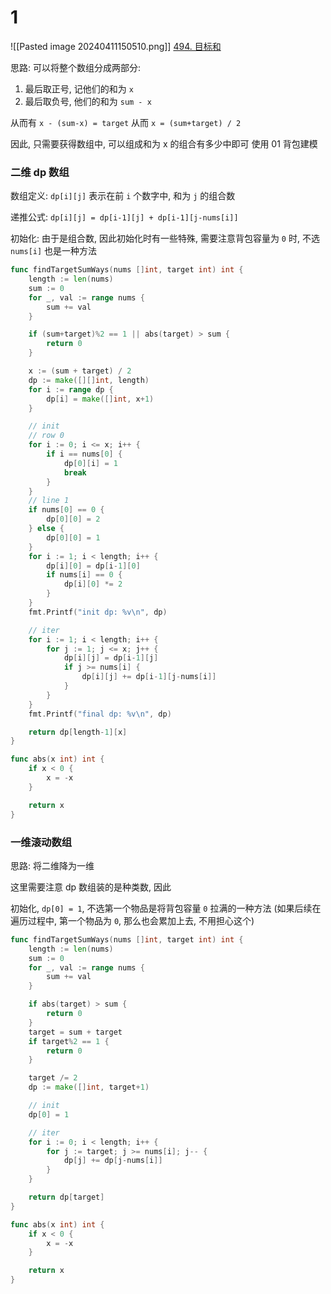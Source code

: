 # 1
![[Pasted image 20240411150510.png]]
[494. 目标和](https://leetcode.cn/problems/target-sum/)

思路: 
可以将整个数组分成两部分:
1. 最后取正号, 记他们的和为 `x` 
2. 最后取负号, 他们的和为 `sum - x`

从而有 `x - (sum-x) = target`
从而 `x = (sum+target) / 2`

因此, 只需要获得数组中, 可以组成和为 x 的组合有多少中即可
使用 01 背包建模

### 二维 dp 数组
数组定义:
`dp[i][j]` 表示在前 `i` 个数字中, 和为 `j` 的组合数

递推公式:
`dp[i][j] = dp[i-1][j] + dp[i-1][j-nums[i]]`

初始化:
由于是组合数, 因此初始化时有一些特殊, 需要注意背包容量为 `0` 时, 不选 `nums[i]` 也是一种方法


```go
func findTargetSumWays(nums []int, target int) int {
	length := len(nums)
	sum := 0
	for _, val := range nums {
		sum += val
	}

	if (sum+target)%2 == 1 || abs(target) > sum {
		return 0
	}

	x := (sum + target) / 2
	dp := make([][]int, length)
	for i := range dp {
		dp[i] = make([]int, x+1)
	}

	// init
	// row 0
	for i := 0; i <= x; i++ {
		if i == nums[0] {
			dp[0][i] = 1
			break
		}
	}
	// line 1
	if nums[0] == 0 {
		dp[0][0] = 2
	} else {
		dp[0][0] = 1
	}
	for i := 1; i < length; i++ {
		dp[i][0] = dp[i-1][0]
		if nums[i] == 0 {
			dp[i][0] *= 2
		}
	}
	fmt.Printf("init dp: %v\n", dp)

	// iter
	for i := 1; i < length; i++ {
		for j := 1; j <= x; j++ {
			dp[i][j] = dp[i-1][j]
			if j >= nums[i] {
				dp[i][j] += dp[i-1][j-nums[i]]
			}
		}
	}
	fmt.Printf("final dp: %v\n", dp)

	return dp[length-1][x]
}

func abs(x int) int {
	if x < 0 {
		x = -x
	}

	return x
}
```

### 一维滚动数组
思路:
将二维降为一维

这里需要注意 dp 数组装的是种类数, 因此

初始化, `dp[0] = 1`, 
不选第一个物品是将背包容量 `0` 拉满的一种方法
(如果后续在遍历过程中, 第一个物品为 `0`, 那么也会累加上去, 不用担心这个)

```go
func findTargetSumWays(nums []int, target int) int {
	length := len(nums)
	sum := 0
	for _, val := range nums {
		sum += val
	}

	if abs(target) > sum {
		return 0
	}
	target = sum + target
	if target%2 == 1 {
		return 0
	}

	target /= 2
	dp := make([]int, target+1)

	// init
    dp[0] = 1

	// iter
	for i := 0; i < length; i++ {
		for j := target; j >= nums[i]; j-- {
			dp[j] += dp[j-nums[i]]
		}
	}

	return dp[target]
}

func abs(x int) int {
	if x < 0 {
		x = -x
	}

	return x
}
```
